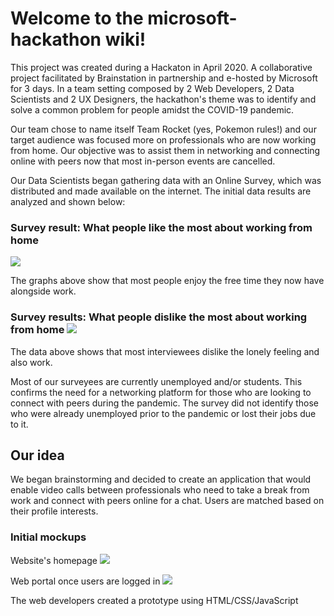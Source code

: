 # Welcome to the microsoft-hackathon wiki!

This project was created during a Hackaton in April 2020. A collaborative project facilitated by Brainstation in partnership and e-hosted by Microsoft for 3 days. In a team setting composed by 2 Web Developers, 2 Data Scientists and 2 UX Designers, the hackathon's theme was to identify and solve a common problem for people amidst the COVID-19 pandemic.

Our team chose to name itself Team Rocket (yes, Pokemon rules!) and our target audience was focused more on professionals who are now working from home. Our objective was to assist them in networking and connecting online with peers now that most in-person events are cancelled.

Our Data Scientists began gathering data with an Online Survey, which was distributed and made available on the internet. The initial data results are analyzed and shown below:

### Survey result: What people like the most about working from home
![](https://media.discordapp.net/attachments/703368684571459714/704735753791340647/AAEwyqwaGMhFAAAAAElFTkSuQmCC.png?width=829&height=456)

The graphs above show that most people enjoy the free time they now have alongside work. 


### Survey results: What people dislike the most about working from home ![](https://media.discordapp.net/attachments/703368684571459714/704735827049185300/wSnz7epf3j5gAAAABJRU5ErkJggg.png?width=829&height=461)

The data above shows that most interviewees dislike the lonely feeling and also work.

Most of our surveyees are currently unemployed and/or students. This confirms the need for a networking platform for those who are looking to connect with peers during the pandemic. The survey did not identify those who were already unemployed prior to the pandemic or lost their jobs due to it.

## Our idea

We began brainstorming and decided to create an application that would enable video calls between professionals who need to take a break from work and connect with peers online for a chat. Users are matched based on their profile interests. 

### Initial mockups

Website's homepage
![](https://media.discordapp.net/attachments/703368684571459714/704772879220211752/Screen_Shot_2020-04-28_at_15.14.09.png)

Web portal once users are logged in
![](https://media.discordapp.net/attachments/703368684571459714/704772100346478663/Screen_Shot_2020-04-28_at_15.11.42.png?width=742&height=480)

The web developers created a prototype using HTML/CSS/JavaScript
